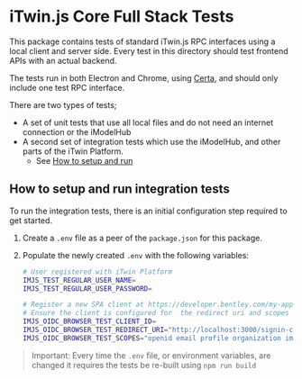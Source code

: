 # iTwin.js Core Full Stack Tests

This package contains tests of standard iTwin.js RPC interfaces using a local client and server side.
Every test in this directory should test frontend APIs with an actual backend.

The tests run in both Electron and Chrome, using [Certa](https://www.npmjs.com/package/@itwin/certa), and should only include one test RPC interface.

There are two types of tests;

- A set of unit tests that use all local files and do not need an internet connection or the iModelHub
- A second set of integration tests which use the iModelHub, and other parts of the iTwin Platform.
  - See [How to setup and run](#how-to-setup-and-run-integration-tests)

## How to setup and run integration tests

To run the integration tests, there is an initial configuration step required to get started.

1. Create a `.env` file as a peer of the `package.json` for this package.
1. Populate the newly created `.env` with the following variables:

    ```sh
    # User registered with iTwin Platform
    IMJS_TEST_REGULAR_USER_NAME=
    IMJS_TEST_REGULAR_USER_PASSWORD=

    # Register a new SPA client at https://developer.bentley.com/my-apps.
    # Ensure the client is configured for  the redirect uri and scopes below.
    IMJS_OIDC_BROWSER_TEST_CLIENT_ID=
    IMJS_OIDC_BROWSER_TEST_REDIRECT_URI="http://localhost:3000/signin-callback"
    IMJS_OIDC_BROWSER_TEST_SCOPES="openid email profile organization imodelhub context-registry-service:read-only"
    ```

> Important: Every time the `.env` file, or environment variables, are changed it requires the tests be re-built using `npm run build`
